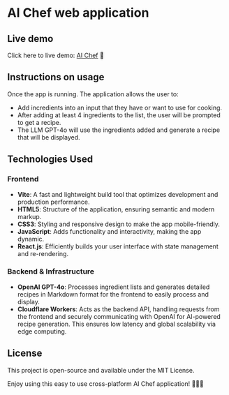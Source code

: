 # AI Chef web application

## Live demo

Click here to live demo: [AI Chef](https://cdmain.github.io/ai-chef/) 🚀

## Instructions on usage

Once the app is running. The application allows the user to:

- Add incredients into an input that they have or want to use for cooking.
- After adding at least 4 ingredients to the list, the user will be prompted to get a recipe.
- The LLM GPT-4o will use the ingredients added and generate a recipe that will be displayed.

## Technologies Used
### Frontend
- **Vite**: A fast and lightweight build tool that optimizes development and production performance.
- **HTML5**: Structure of the application, ensuring semantic and modern markup.
- **CSS3**: Styling and responsive design to make the app mobile-friendly.
- **JavaScript**: Adds functionality and interactivity, making the app dynamic.
- **React.js**: Efficiently builds your user interface with state management and re-rendering.
### Backend & Infrastructure
- **OpenAI GPT-4o**: Processes ingredient lists and generates detailed recipes in Markdown format for the frontend to easily process and display.
- **Cloudflare Workers**: Acts as the backend API, handling requests from the frontend and securely communicating with OpenAI for AI-powered recipe generation. This ensures low latency and global scalability via edge computing.

## License
This project is open-source and available under the MIT License.

Enjoy using this easy to use cross-platform AI Chef application! 🤖🧑‍🍳
